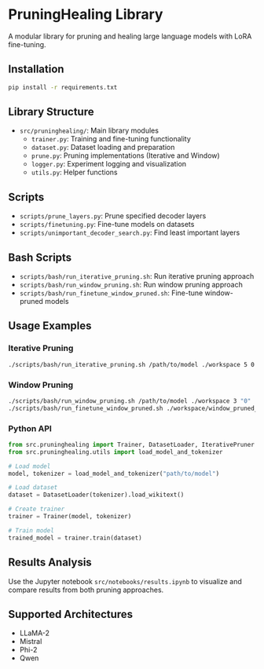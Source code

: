 # PruningHealing Library

A modular library for pruning and healing large language models with LoRA fine-tuning.

## Installation

```bash
pip install -r requirements.txt
```

## Library Structure

- `src/pruninghealing/`: Main library modules
  - `trainer.py`: Training and fine-tuning functionality
  - `dataset.py`: Dataset loading and preparation
  - `prune.py`: Pruning implementations (Iterative and Window)
  - `logger.py`: Experiment logging and visualization
  - `utils.py`: Helper functions

## Scripts

- `scripts/prune_layers.py`: Prune specified decoder layers
- `scripts/finetuning.py`: Fine-tune models on datasets
- `scripts/unimportant_decoder_search.py`: Find least important layers

## Bash Scripts

- `scripts/bash/run_iterative_pruning.sh`: Run iterative pruning approach
- `scripts/bash/run_window_pruning.sh`: Run window pruning approach
- `scripts/bash/run_finetune_window_pruned.sh`: Fine-tune window-pruned models

## Usage Examples

### Iterative Pruning
```bash
./scripts/bash/run_iterative_pruning.sh /path/to/model ./workspace 5 0 "0,1"
```

### Window Pruning
```bash
./scripts/bash/run_window_pruning.sh /path/to/model ./workspace 3 "0"
./scripts/bash/run_finetune_window_pruned.sh ./workspace/window_pruned_model ./workspace 1000 "0,1"
```

### Python API
```python
from src.pruninghealing import Trainer, DatasetLoader, IterativePruner
from src.pruninghealing.utils import load_model_and_tokenizer

# Load model
model, tokenizer = load_model_and_tokenizer("path/to/model")

# Load dataset
dataset = DatasetLoader(tokenizer).load_wikitext()

# Create trainer
trainer = Trainer(model, tokenizer)

# Train model
trained_model = trainer.train(dataset)
```

## Results Analysis

Use the Jupyter notebook `src/notebooks/results.ipynb` to visualize and compare results from both pruning approaches.

## Supported Architectures

- LLaMA-2
- Mistral
- Phi-2
- Qwen